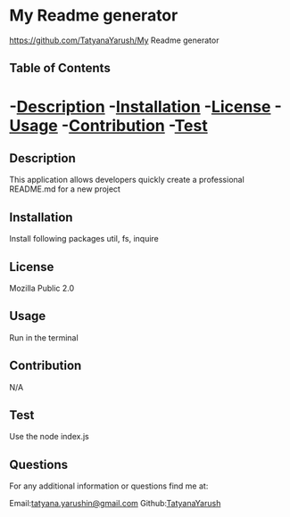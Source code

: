 
  
  # My Readme generator
  https://github.com/TatyanaYarush/My Readme generator

  ## Table of Contents
  -[Description](#description)
  -[Installation](#installation)
  -[License](#license)
  -[Usage](#usage)
  -[Contribution](#contribution)
  -[Test](#test)
=
  ## Description
  This application allows developers quickly create a professional README.md for a new project

  ## Installation
  Install following packages util, fs, inquire

  ## License
  Mozilla Public 2.0

  ## Usage
  Run in the terminal

  ## Contribution
  N/A

  ## Test
  Use the node index.js

 ## Questions
 For any additional information or questions find me at:

  Email:[tatyana.yarushin@gmail.com](mailto:tatyana.yarushin@gmail.com)
  Github:[TatyanaYarush](https://github.com/TatyanaYarush)
